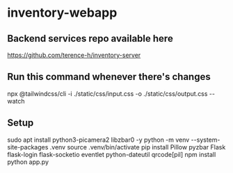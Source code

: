 # inventory-webapp

## Backend services repo available here
https://github.com/terence-h/inventory-server

## Run this command whenever there's changes
npx @tailwindcss/cli -i ./static/css/input.css -o ./static/css/output.css --watch

## Setup
sudo apt install python3-picamera2 libzbar0 -y
python -m venv --system-site-packages .venv
source .venv/bin/activate
pip install Pillow pyzbar Flask flask-login flask-socketio eventlet python-dateutil qrcode[pil]
npm install
python app.py